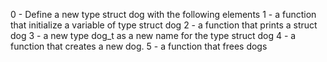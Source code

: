 0 - Define a new type struct dog with the following elements
1 - a function that initialize a variable of type struct dog
2 - a function that prints a struct dog
3 - a new type dog_t as a new name for the type struct dog
4 - a function that creates a new dog.
5 - a function that frees dogs
